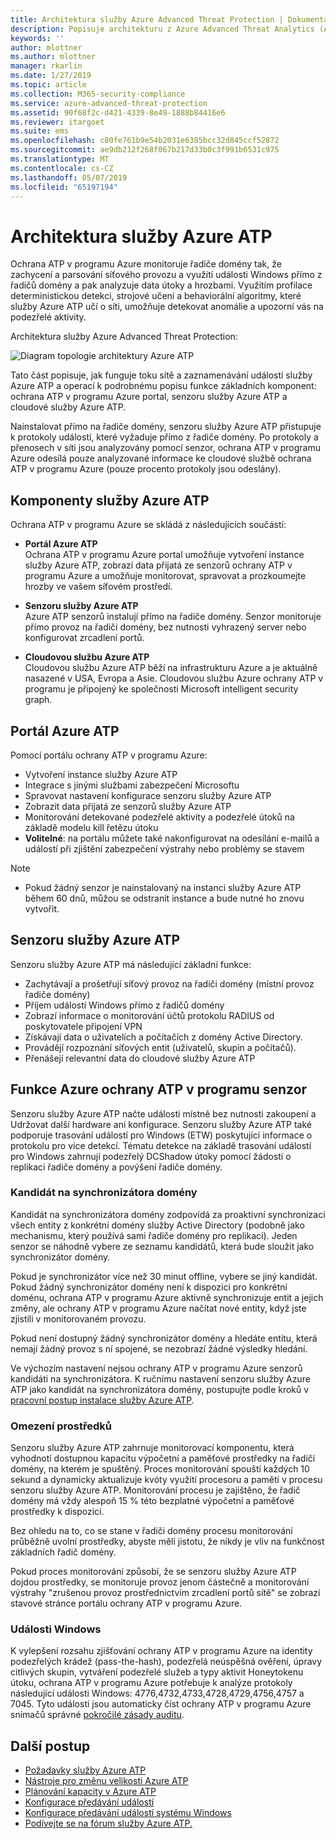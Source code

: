```yaml
---
title: Architektura služby Azure Advanced Threat Protection | Dokumentace Microsoftu
description: Popisuje architekturu z Azure Advanced Threat Analytics (ATP)
keywords: ''
author: mlottner
ms.author: mlottner
manager: rkarlin
ms.date: 1/27/2019
ms.topic: article
ms.collection: M365-security-compliance
ms.service: azure-advanced-threat-protection
ms.assetid: 90f68f2c-d421-4339-8e49-1888b84416e6
ms.reviewer: itargoet
ms.suite: ems
ms.openlocfilehash: c80fe761b9e54b2031e6385bcc32d845ccf52872
ms.sourcegitcommit: ae9db212f268f067b217d33b0c3f991b6531c975
ms.translationtype: MT
ms.contentlocale: cs-CZ
ms.lasthandoff: 05/07/2019
ms.locfileid: "65197194"
---
```

# <a name="azure-atp-architecture"></a>Architektura služby Azure ATP

Ochrana ATP v programu Azure monitoruje řadiče domény tak, že zachycení a parsování síťového provozu a využití události Windows přímo z řadičů domény a pak analyzuje data útoky a hrozbami. Využitím profilace deterministickou detekci, strojové učení a behaviorální algoritmy, které služby Azure ATP učí o síti, umožňuje detekovat anomálie a upozorní vás na podezřelé aktivity.

Architektura služby Azure Advanced Threat Protection:

![Diagram topologie architektury Azure ATP](media/atp-architecture-topology.png)

Tato část popisuje, jak funguje toku sítě a zaznamenávání událostí služby Azure ATP a operací k podrobnému popisu funkce základních komponent: ochrana ATP v programu Azure portal, senzoru služby Azure ATP a cloudové služby Azure ATP. 

Nainstalovat přímo na řadiče domény, senzoru služby Azure ATP přistupuje k protokoly událostí, které vyžaduje přímo z řadiče domény. Po protokoly a přenosech v síti jsou analyzovány pomocí senzor, ochrana ATP v programu Azure odesílá pouze analyzované informace ke cloudové službě ochrana ATP v programu Azure (pouze procento protokoly jsou odeslány). 

## <a name="azure-atp-components"></a>Komponenty služby Azure ATP
Ochrana ATP v programu Azure se skládá z následujících součástí:

-   **Portál Azure ATP** <br>
Ochrana ATP v programu Azure portal umožňuje vytvoření instance služby Azure ATP, zobrazí data přijatá ze senzorů ochrany ATP v programu Azure a umožňuje monitorovat, spravovat a prozkoumejte hrozby ve vašem síťovém prostředí.  
-   **Senzoru služby Azure ATP**<br>
Azure ATP senzorů instalují přímo na řadiče domény. Senzor monitoruje přímo provoz na řadiči domény, bez nutnosti vyhrazený server nebo konfigurovat zrcadlení portů.

-   **Cloudovou službu Azure ATP**<br>
Cloudovou službu Azure ATP běží na infrastrukturu Azure a je aktuálně nasazené v USA, Evropa a Asie. Cloudovou službu Azure ochrany ATP v programu je připojený ke společnosti Microsoft intelligent security graph. 

## <a name="azure-atp-portal"></a>Portál Azure ATP 
Pomocí portálu ochrany ATP v programu Azure:
- Vytvoření instance služby Azure ATP
- Integrace s jinými službami zabezpečení Microsoftu 
- Spravovat nastavení konfigurace senzoru služby Azure ATP 
- Zobrazit data přijatá ze senzorů služby Azure ATP
- Monitorování detekované podezřelé aktivity a podezřelé útoků na základě modelu kill řetězu útoku
- **Volitelné**: na portálu můžete také nakonfigurovat na odesílání e-mailů a událostí při zjištění zabezpečení výstrahy nebo problémy se stavem

> [!NOTE]
> - Pokud žádný senzor je nainstalovaný na instanci služby Azure ATP během 60 dnů, můžou se odstranit instance a bude nutné ho znovu vytvořit.

## <a name="azure-atp-sensor"></a>Senzoru služby Azure ATP
Senzoru služby Azure ATP má následující základní funkce:
- Zachytávají a prošetřují síťový provoz na řadiči domény (místní provoz řadiče domény)
- Příjem událostí Windows přímo z řadičů domény 
- Zobrazí informace o monitorování účtů protokolu RADIUS od poskytovatele připojení VPN
- Získávají data o uživatelích a počítačích z domény Active Directory.
- Provádějí rozpoznání síťových entit (uživatelů, skupin a počítačů).
- Přenášejí relevantní data do cloudové služby Azure ATP

 
## <a name="azure-atp-sensor-features"></a>Funkce Azure ochrany ATP v programu senzor

Senzoru služby Azure ATP načte události místně bez nutnosti zakoupení a Udržovat další hardware ani konfigurace. Senzoru služby Azure ATP také podporuje trasování událostí pro Windows (ETW) poskytující informace o protokolu pro více detekcí. Tématu detekce na základě trasování událostí pro Windows zahrnují podezřelý DCShadow útoky pomocí žádosti o replikaci řadiče domény a povýšení řadiče domény.

### <a name="domain-synchronizer-candidate"></a>Kandidát na synchronizátora domény

Kandidát na synchronizátora domény zodpovídá za proaktivní synchronizaci všech entity z konkrétní domény služby Active Directory (podobně jako mechanismu, který používá sami řadiče domény pro replikaci). Jeden senzor se náhodně vybere ze seznamu kandidátů, která bude sloužit jako synchronizátor domény. 

Pokud je synchronizátor více než 30 minut offline, vybere se jiný kandidát. Pokud žádný synchronizátor domény není k dispozici pro konkrétní doménu, ochrana ATP v programu Azure aktivně synchronizuje entit a jejich změny, ale ochrany ATP v programu Azure načítat nové entity, když jste zjistili v monitorovaném provozu.
    
Pokud není dostupný žádný synchronizátor domény a hledáte entitu, která nemají žádný provoz s ní spojené, se nezobrazí žádné výsledky hledání.

Ve výchozím nastavení nejsou ochrany ATP v programu Azure senzorů kandidáti na synchronizátora. K ručnímu nastavení senzoru služby Azure ATP jako kandidát na synchronizátora domény, postupujte podle kroků v [pracovní postup instalace služby Azure ATP](install-atp-step5.md).

### <a name="resource-limitations"></a>Omezení prostředků

Senzoru služby Azure ATP zahrnuje monitorovací komponentu, která vyhodnotí dostupnou kapacitu výpočetní a paměťové prostředky na řadiči domény, na kterém je spuštěný. Proces monitorování spouští každých 10 sekund a dynamicky aktualizuje kvóty využití procesoru a paměti v procesu senzoru služby Azure ATP. Monitorování procesu je zajištěno, že řadič domény má vždy alespoň 15 % této bezplatné výpočetní a paměťové prostředky k dispozici.

Bez ohledu na to, co se stane v řadiči domény procesu monitorování průběžně uvolní prostředky, abyste měli jistotu, že nikdy je vliv na funkčnost základních řadič domény.

Pokud proces monitorování způsobí, že se senzoru služby Azure ATP dojdou prostředky, se monitoruje provoz jenom částečně a monitorování výstrahy "zrušenou provoz prostřednictvím zrcadlení portů sítě" se zobrazí stavové stránce portálu ochrany ATP v programu Azure.

### <a name="windows-events"></a>Události Windows

K vylepšení rozsahu zjišťování ochrany ATP v programu Azure na identity podezřelých krádež (pass-the-hash), podezřelá neúspěšná ověření, úpravy citlivých skupin, vytváření podezřelé služeb a typy aktivit Honeytokenu útoku, ochrana ATP v programu Azure potřebuje k analýze protokoly následující události Windows: 4776,4732,4733,4728,4729,4756,4757 a 7045. Tyto události jsou automaticky číst ochrany ATP v programu Azure snímačů správné [pokročilé zásady auditu](atp-advanced-audit-policy.md). 

## <a name="next-steps"></a>Další postup

- [Požadavky služby Azure ATP](atp-prerequisites.md)
- [Nástroje pro změnu velikosti Azure ATP](http://aka.ms/trisizingtool)
- [Plánování kapacity v Azure ATP](atp-capacity-planning.md)
- [Konfigurace předávání událostí](configure-event-forwarding.md)
- [Konfigurace předávání událostí systému Windows](configure-event-forwarding.md)
- [Podívejte se na fórum služby Azure ATP.](https://aka.ms/azureatpcommunity)
